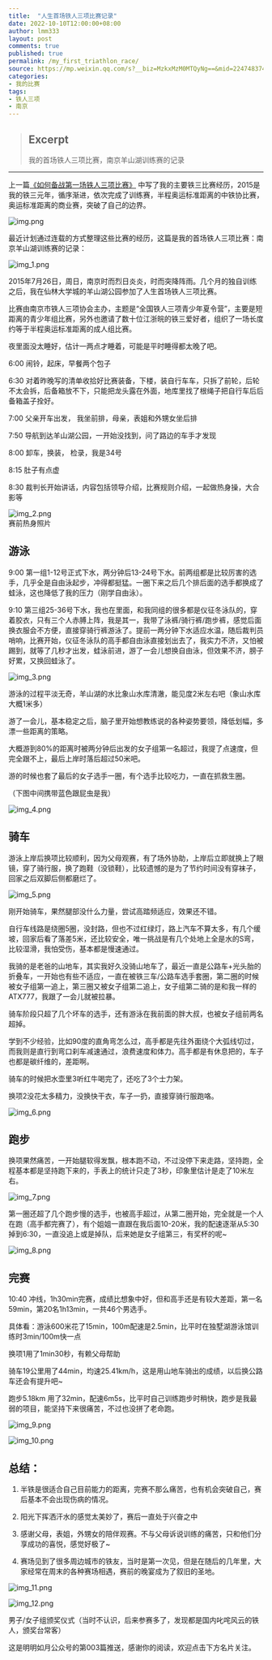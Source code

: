 ```yaml
---
title:  "人生首场铁人三项比赛记录"
date: 2022-10-10T12:00:00+08:00
author: lmm333
layout: post
comments: true
published: true
permalink: /my_first_triathlon_race/
source: https://mp.weixin.qq.com/s?__biz=MzkxMzM0MTQyNg==&mid=2247483740&idx=1&sn=bbca6dc6ca0dee53ce0e289c4a4f4eba&chksm=c17e6fc1f609e6d77bb7abac763206bfbaaf9495b319c72ee0b3c81e4167c563bc0ef024307d#rd
categories:
- 我的比赛
tags:
- 铁人三项
- 南京
---
```


> ## Excerpt
> 我的首场铁人三项比赛，南京羊山湖训练赛的记录

---
上一篇[《如何备战第一场铁人三项比赛》](http://mp.weixin.qq.com/s?__biz=MzkxMzM0MTQyNg==&mid=2247483697&idx=1&sn=3c84ee525668b873dc9a75296a329760&chksm=c17e6facf609e6bab01feb14db3efb23b5b492e4328a87f6286431edae5f3980a6286ebc4ebd&scene=21#wechat_redirect) 中写了我的主要铁三比赛经历，2015是我的铁三元年，循序渐进，依次完成了训练赛，半程奥运标准距离的中铁协比赛，奥运标准距离的商业赛，突破了自己的边界。

![img.png](../images/2022-10-10-my_first_triathlon_race/img.png)
<!--more-->
最近计划通过连载的方式整理这些比赛的经历，这篇是我的首场铁人三项比赛：南京羊山湖训练赛的记录：

![img_1.png](../images/2022-10-10-my_first_triathlon_race/img_1.png)

2015年7月26日，周日，南京时而烈日炎炎，时而突降阵雨。几个月的独自训练之后，我在仙林大学城的羊山湖公园参加了人生首场铁人三项比赛。

比赛由南京市铁人三项协会主办，主题是“全国铁人三项青少年夏令营”，主要是短距离的青少年组比赛，另外也邀请了数十位江浙皖的铁三爱好者，组织了一场长度约等于半程奥运标准距离的成人组比赛。

夜里面没太睡好，估计一两点才睡着，可能是平时睡得都太晚了吧。

6:00 闹铃，起床，早餐两个包子

6:30 对着昨晚写的清单收拾好比赛装备，下楼，装自行车车，只拆了前轮，后轮不太会拆，后备箱放不下，只能把龙头露在外面，地库里找了根绳子把自行车后后备箱盖子拴好。

7:00 父亲开车出发， 我坐前排，母亲，表姐和外甥女坐后排

7:50 导航到达羊山湖公园，一开始没找到，问了路边的车手才发现

8:00 卸车，换装， 检录，我是34号

8:15 肚子有点虚

8:30 裁判长开始讲话，内容包括领导介绍，比赛规则介绍，一起做热身操，大合影等

![img_2.png](../images/2022-10-10-my_first_triathlon_race/img_2.png)  
赛前热身照片

## **游泳**

9:00 第一组1-12号正式下水，两分钟后13-24号下水。前两组都是比较厉害的选手，几乎全是自由泳起步，冲得都挺猛。一圈下来之后几个排后面的选手都换成了蛙泳，这也降低了我的压力（刚学自由泳）。

9:10 第三组25-36号下水，我也在里面，和我同组的很多都是仪征冬泳队的，穿着胶衣，只有三个人赤膊上阵，我是其一，我带了泳裤/骑行裤/跑步裤，感觉后面换衣服会不方便，直接穿骑行裤游泳了。提前一两分钟下水适应水温，随后裁判员哨响，比赛开始，仪征冬泳队的高手都自由泳直接划出去了，我实力不济，又怕被踢到，就等了几秒才出发，蛙泳前进，游了一会儿想换自由泳，但效果不济，膀子好累，又换回蛙泳了。

![img_3.png](../images/2022-10-10-my_first_triathlon_race/img_3.png)

游泳的过程平淡无奇，羊山湖的水比象山水库清澈，能见度2米左右吧（象山水库大概1米多）

游了一会儿，基本稳定之后，脑子里开始想教练说的各种姿势要领，降低划幅，多漂一些距离的策略。

大概游到80%的距离时被两分钟后出发的女子组第一名超过，我提了点速度，但完全跟不上，最后上岸时落后超过50米吧。

游的时候也套了最后的女子选手一圈，有个选手比较吃力，一直在抓救生圈。

（下图中间携带蓝色跟屁虫是我）

![img_4.png](../images/2022-10-10-my_first_triathlon_race/img_4.png)

## **骑车**

游泳上岸后换项比较顺利，因为父母观赛，有了场外协助，上岸后立即就换上了眼镜，穿了骑行服，换了跑鞋（没锁鞋），比较遗憾的是为了节约时间没有穿袜子，回家之后双脚后侧都磨烂了。

![img_5.png](../images/2022-10-10-my_first_triathlon_race/img_5.png)

刚开始骑车，果然腿部没什么力量，尝试高踏频适应，效果还不错。

自行车线路是绕圈5圈，没封路，但也不过红绿灯，路上汽车不算太多，有几个缓坡，回家后看了落差5米，还比较安全，唯一挑战是有几个处地上全是水的S弯，比较湿滑，我怕受伤，基本都是慢速通过。

我骑的是老爸的山地车，其实我好久没骑山地车了，最近一直是公路车+光头胎的折叠车，一开始也有些不适应，一直在被铁三车/公路车选手套圈，第二圈的时候被女子组第一追上，第三圈又被女子组第二追上，女子组第二骑的是和我一样的ATX777，我跟了一会儿就被拉暴。

骑车阶段只超了几个坏车的选手，还有游泳在我前面的胖大叔，也被女子组前两名超掉。

学到不少经验，比如90度的直角弯怎么过，高手都是先往外面绕个大弧线切过，而我则是直行到弯口刹车减速通过，浪费速度和体力。高手都是有休息把的，车子也都是碳纤维的，差距啊。

骑车的时候把水壶里3听红牛喝完了，还吃了3个士力架。

换项2没花太多精力，没换快干衣，车子一扔，直接穿骑行服跑咯。

![img_6.png](../images/2022-10-10-my_first_triathlon_race/img_6.png)

## **跑步**

换项果然痛苦，一开始腿软得发飘，根本跑不动，不过没停下来走路，坚持跑，全程基本都是坚持跑下来的，手表上的统计只走了3秒，印象里估计是走了10米左右。

![img_7.png](../images/2022-10-10-my_first_triathlon_race/img_7.png)

第一圈还超了几个跑步慢的选手，也被高手超过，从第二圈开始，完全就是一个人在跑（高手都完赛了），有个姐姐一直跟在我后面10-20米，我的配速逐渐从5:30掉到6:30，一直没追上或是掉队，后来她是女子组第三，有奖杯的呢~

![img_8.png](../images/2022-10-10-my_first_triathlon_race/img_8.png)

## **完赛**

10:40 冲线，1h30min完赛，成绩比想象中好，但和高手还是有较大差距，第一名59min，第20名1h13min，一共46个男选手。

具体看：游泳600米花了15min，100m配速是2.5min，比平时在独墅湖游泳馆训练时3min/100m快一点

换项1用了1min30秒，有赖父母帮助

骑车19公里用了44min，均速25.41km/h，这是用山地车骑出的成绩，以后换公路车还会有提升吧~

跑步5.18km 用了32min，配速6m5s，比平时自己训练跑步时稍快，跑步是我最弱的项目，能坚持下来很痛苦，不过也没拼了老命跑。

![img_9.png](../images/2022-10-10-my_first_triathlon_race/img_9.png)

![img_10.png](../images/2022-10-10-my_first_triathlon_race/img_10.png)

## 总结：

1. 半铁是很适合自己目前能力的距离，完赛不那么痛苦，也有机会突破自己，赛后基本不会出现伤病的情况。

2. 阳光下挥洒汗水的感觉太美妙了，赛后一直处于兴奋之中

3. 感谢父母，表姐，外甥女的陪伴观赛。不与父母诉说训练的痛苦，只和他们分享成功的喜悦，感觉好极了~

4. 赛场见到了很多周边城市的铁友，当时是第一次见，但是在随后的几年里，大家经常在周末的各种赛场相遇，赛前的晚宴成为了叙旧的圣地。

![img_11.png](../images/2022-10-10-my_first_triathlon_race/img_11.png)

![img_12.png](../images/2022-10-10-my_first_triathlon_race/img_12.png)

男子/女子组颁奖仪式（当时不认识，后来参赛多了，发现都是国内叱咤风云的铁人，颁奖台常客）

这是明明如月公众号的第003篇推送，感谢你的阅读，欢迎点击下方名片关注。

